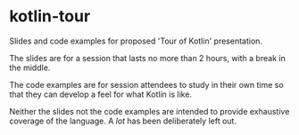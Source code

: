# kotlin-tour

Slides and code examples for proposed 'Tour of Kotlin' presentation.

The slides are for a session that lasts no more than 2 hours, with a break
in the middle.

The code examples are for session attendees to study in their own time
so that they can develop a feel for what Kotlin is like.

Neither the slides not the code examples are intended to provide exhaustive
coverage of the language. A _lot_ has been deliberately left out.
